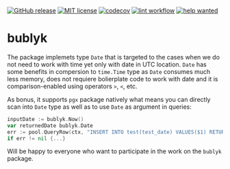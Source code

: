 [![GitHub release](https://img.shields.io/github/release/kaatinga/bublyk.svg)](https://github.com/kaatinga/bublyk/releases)
[![MIT license](https://img.shields.io/badge/License-MIT-blue.svg)](https://github.com/kaatinga/bublyk/blob/main/LICENSE)
[![codecov](https://codecov.io/gh/kaatinga/bublyk/branch/main/graph/badge.svg?token=Q34SE0KN9E)](https://codecov.io/gh/kaatinga/bublyk)
[![lint workflow](https://github.com/kaatinga/bublyk/actions/workflows/golangci-lint.yml/badge.svg)](https://github.com/kaatinga/bublyk/actions?query=workflow%3Alinter)
[![help wanted](https://img.shields.io/badge/Help%20wanted-True-yellow.svg)](https://github.com/kaatinga/bublyk/issues?q=is%3Aopen+is%3Aissue+label%3A%22help+wanted%22)

# bublyk

The package implemets type `Date` that is targeted to the cases when we do not need to work with time yet only with date
in UTC location. `Date` has some benefits in compersion to `time.Time` type as `Date` consumes much less memory, does not
requiere bolierplate code to work with date and it is comparison-enabled using operators `>`, `<`, etc.

As bonus, it supports `pgx` package natively what means you can directly scan into `Date` type as well as to use
`Date` as argument in queries:

```go
inputDate := bublyk.Now()
var returnedDate bublyk.Date
err := pool.QueryRow(ctx, "INSERT INTO test(test_date) VALUES($1) RETURNING test_date", inputDate).Scan(&returnedDate)
if err != nil {...}
```

Will be happy to everyone who want to participate in the work on the `bublyk` package.